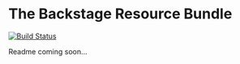 # The Backstage Resource Bundle

[![Build Status](https://travis-ci.org/bkstg/resource-bundle.svg?branch=master)](https://travis-ci.org/bkstg/resource-bundle)

Readme coming soon...
